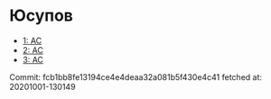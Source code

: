 # Юсупов
- [1: AC](1.md)
- [2: AC](2.md)
- [3: AC](3.md)

Commit: fcb1bb8fe13194ce4e4deaa32a081b5f430e4c41
 fetched at: 20201001-130149
